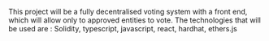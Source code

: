 This project will be a fully decentralised voting system with a front end, which will allow only to approved entities to vote. 
The technologies that will be used are : Solidity, typescript, javascript, react, hardhat, ethers.js 
